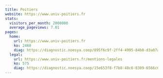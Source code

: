 ```yaml
---
title: Poitiers
website: https://www.univ-poitiers.fr
stats:
  visitors_per_month: 2000000
  average_pageviews: 7.01
pages:
  home: 
    url: https://www.univ-poitiers.fr
    ko: 2460
    diag: https://diagnostic.noesya.coop/895f6c9f-2ff4-4995-84b0-d3a07a584dfa
  legal: 
    url: https://www.univ-poitiers.fr/mentions-legales
    ko: 575
    diag: https://diagnostic.noesya.coop/15e653f8-f7b8-48c6-8389-6566c658faa8
---
```

